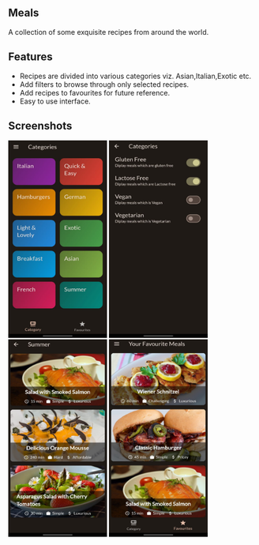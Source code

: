 ## Meals
A collection of some exquisite recipes from around the world.
## Features
* Recipes are divided into various categories viz. Asian,Italian,Exotic etc.
* Add filters to browse through only selected recipes.
* Add recipes to favourites for future reference.
* Easy to use interface.

## Screenshots

<img src="https://github.com/SATVIKSH/Meals/blob/master/image1.jpg" width=200 height="400">      <img src="https://github.com/SATVIKSH/Meals/blob/master/image2.jpg" width=200 height="400">      <img src="https://github.com/SATVIKSH/Meals/blob/master/image3.jpg" width=200 height="400">      <img src="https://github.com/SATVIKSH/Meals/blob/master/image5.jpg" width=200 height="400">           


